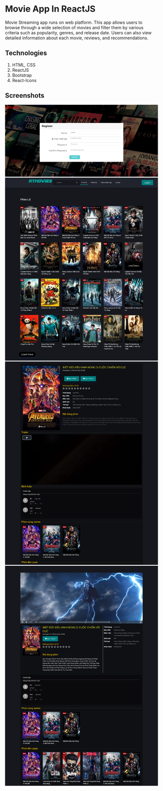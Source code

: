 # Movie App In ReactJS

Movie Streaming app runs on web platform. This app allows users to browse through a wide selection of movies and filter them by various criteria such as popularity, genres, and release date. Users can also view detailed information about each movie, reviews, and recommendations.

## Technologies

1. HTML, CSS
2. ReactJS
3. Bootstrap
4. React-Icons

## Screenshots
![Screenshot](https://github.com/Nbtrien/movies-react/blob/main/src/assets/img/screenshot4.png)
![Screenshot](https://github.com/Nbtrien/movies-react/blob/main/src/assets/img/screenshot1.png)
![Screenshot](https://github.com/Nbtrien/movies-react/blob/main/src/assets/img/screenshot2.png)
![Screenshot](https://github.com/Nbtrien/movies-react/blob/main/src/assets/img/screenshot3.png)

